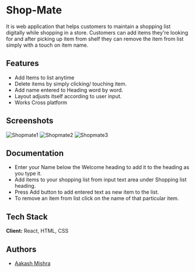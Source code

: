 # Shop-Mate

It is web application that helps customers to maintain a shopping list digitally while shopping in a store.
Customers can add items they're looking for and after picking up item from shelf they can remove the item from list simply with a touch on item name.

## Features

- Add Items to list anytime
- Delete items by simply clicking/ touching item.
- Add name entered to Heading word by word.
- Layout adjusts itself according to user input.
- Works Cross platform

## Screenshots
![Shopmate1](https://user-images.githubusercontent.com/95024991/204132221-07dc0749-d71c-459b-beea-09aa7bb62cf3.PNG)
![Shopmate2](https://user-images.githubusercontent.com/95024991/204132230-5859d543-25d0-40cc-8550-a3ff88e2fc16.PNG)
![Shopmate3](https://user-images.githubusercontent.com/95024991/204132233-e12a12d0-ad0d-443a-95e6-699efd1d2dcd.PNG)


## Documentation

- Enter your Name below the Welcome heading to add it to the heading as you type it.
- Add items to your shopping list from input text area under Shopping list heading.
- Press Add button to add entered text as new item to the list.
- To remove an item from list click on the name of that particular item.

## Tech Stack

**Client:** React, HTML, CSS

## Authors

- [Aakash Mishra](https://github.com/Aakash-mishra2)
